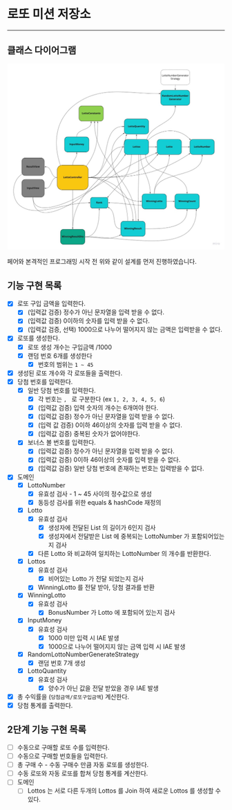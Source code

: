# 로또 미션 저장소

---

## 클래스 다이어그램

![](./class-diagram.jpg)

페어와 본격적인 프로그래밍 시작 전 위와 같이 설계를 먼저 진행하였습니다.

## 기능 구현 목록

- [X] 로또 구입 금액을 입력한다.
    - [X] (입력값 검증) 정수가 아닌 문자열을 입력 받을 수 없다.
    - [X] (입력값 검증) 0이하의 숫자를 입력 받을 수 없다.
    - [X] (입력값 검증, 선택) 1000으로 나누어 떨어지지 않는 금액은 입력받을 수 없다.
- [X] 로또를 생성한다.
    - [X] 로또 생성 개수는 구입금액 /1000
    - [X] 랜덤 번호 6개를 생성한다
        - [X] 번호의 범위는 `1 ~ 45`
- [X] 생성된 로또 개수와 각 로또들을 출력한다.
- [X] 당첨 번호를 입력한다.
    - [X] 일반 당첨 번호를 입력한다.
        - [X] 각 번호는 `, ` 로 구분한다 (ex `1, 2, 3, 4, 5, 6`)
        - [X] (입력값 검증) 입력 숫자의 개수는 6개여야 한다.
        - [X] (입력값 검증) 정수가 아닌 문자열을 입력 받을 수 없다.
        - [X] (입력 값 검증) 0이하 46이상의 숫자를 입력 받을 수 없다.
        - [X] (입력값 검증) 중복된 숫자가 없어야한다.
    - [X] 보너스 볼 번호를 입력한다.
        - [X] (입력값 검증) 정수가 아닌 문자열을 입력 받을 수 없다.
        - [X] (입력값 검증) 0이하 46이상의 숫자를 입력 받을 수 없다.
        - [X] (입력값 검증) 일반 당첨 번호에 존재하는 번호는 입력받을 수 없다.
- [X] 도메인
    - [X] LottoNumber
        - [X] 유효성 검사 - 1 ~ 45 사이의 정수값으로 생성
        - [X] 동등성 검사를 위한 equals & hashCode 재정의
    - [X] Lotto
        - [X] 유효성 검사
            - [X] 생성자에 전달된 List<Lotto> 의 길이가 6인지 검사
            - [X] 생성자에서 전달받은 List 에 중복되는 LottoNumber 가 포함되어있는지 검사
        - [X] 다른 Lotto 와 비교하여 일치하는 LottoNumber 의 개수를 반환한다.
    - [X] Lottos
        - [X] 유효성 검사
            - [X] 비어있는 Lotto 가 전달 되었는지 검사
        - [X] WinningLotto 를 전달 받아, 당첨 결과를 반환
    - [X] WinningLotto
        - [X] 유효성 검사
            - [X] BonusNumber 가 Lotto 에 포함되어 있는지 검사
    - [X] InputMoney
        - [X] 유효성 검사
            - [X] 1000 미만 입력 시 IAE 발생
            - [X] 1000으로 나누어 떨어지지 않는 금액 입력 시 IAE 발생
  - [X] RandomLottoNumberGenerateStrategy
      - [X] 랜덤 번호 7개 생성
  - [X] LottoQuantity
      - [X] 유효성 검사
          - [X] 양수가 아닌 값을 전달 받았을 경우 IAE 발생
- [X] 총 수익률을 (`당첨금액/로또구입금액`) 계산한다.
- [X] 당첨 통계를 출력한다.

## 2단계 기능 구현 목록

- [ ] 수동으로 구매할 로또 수를 입력한다.
- [ ] 수동으로 구매할 번호들을 입력한다.
- [ ] 총 구매 수 - 수동 구매수 만큼 자동 로또를 생성한다.
- [ ] 수동 로또와 자동 로또를 합쳐 당첨 통계를 계산한다.
- [ ] 도메인
    - [ ] Lottos 는 서로 다른 두개의 Lottos 를 Join 하여 새로운 Lottos 를 생성할 수 있다.